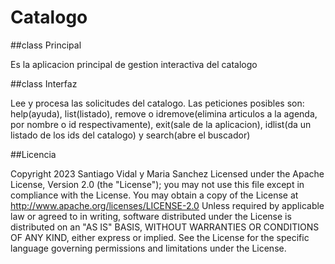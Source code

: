 # Catalogo

##class Principal

Es la aplicacion principal de gestion interactiva del catalogo

##class Interfaz

Lee y procesa las solicitudes del catalogo. Las peticiones posibles son: help(ayuda), list(listado), remove o idremove(elimina articulos a la agenda, por nombre o id respectivamente), exit(sale de la aplicacion), idlist(da un listado de los ids del catalogo) y search(abre el buscador)

##Licencia

Copyright 2023 Santiago Vidal y Maria Sanchez Licensed under the Apache License, Version 2.0 (the "License"); you may not use this file except in compliance with the License. You may obtain a copy of the License at http://www.apache.org/licenses/LICENSE-2.0 Unless required by applicable law or agreed to in writing, software distributed under the License is distributed on an "AS IS" BASIS, WITHOUT WARRANTIES OR CONDITIONS OF ANY KIND, either express or implied. See the License for the specific language governing permissions and limitations under the License.
